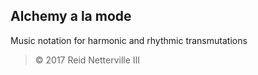 Alchemy a la mode 
-----------------

Music notation for harmonic and rhythmic transmutations

> &#169; 2017 Reid Netterville III

